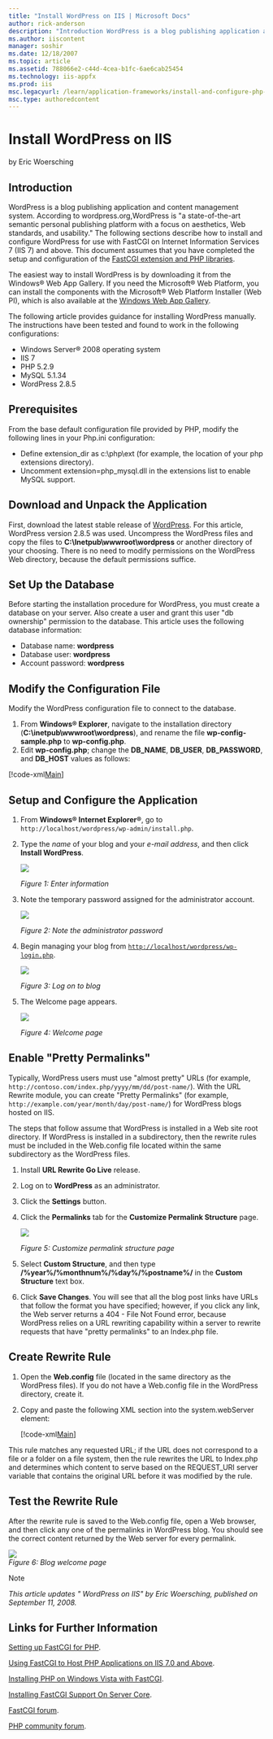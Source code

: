 ```yaml
---
title: "Install WordPress on IIS | Microsoft Docs"
author: rick-anderson
description: "Introduction WordPress is a blog publishing application and content management system. According to wordpress.org, WordPress is “a state-of-the-art semantic..."
ms.author: iiscontent
manager: soshir
ms.date: 12/18/2007
ms.topic: article
ms.assetid: 788066e2-c44d-4cea-b1fc-6ae6cab25454
ms.technology: iis-appfx
ms.prod: iis
msc.legacyurl: /learn/application-frameworks/install-and-configure-php-applications-on-iis/install-wordpress-on-iis
msc.type: authoredcontent
---
```

Install WordPress on IIS
====================
by Eric Woersching

## Introduction

WordPress is a blog publishing application and content management system. According to wordpress.org,WordPress is "a state-of-the-art semantic personal publishing platform with a focus on aesthetics, Web standards, and usability." The following sections describe how to install and configure WordPress for use with FastCGI on Internet Information Services 7 (IIS 7) and above. This document assumes that you have completed the setup and configuration of the [FastCGI extension and PHP libraries](using-fastcgi-to-host-php-applications-on-iis-60.md).

The easiest way to install WordPress is by downloading it from the Windows® Web App Gallery. If you need the Microsoft® Web Platform, you can install the components with the Microsoft® Web Platform Installer (Web PI), which is also available at the [Windows Web App Gallery](https://www.microsoft.com/web/gallery/Categories.aspx?sorting=alphabetical).

The following article provides guidance for installing WordPress manually. The instructions have been tested and found to work in the following configurations:

- Windows Server® 2008 operating system
- IIS 7
- PHP 5.2.9
- MySQL 5.1.34
- WordPress 2.8.5

## Prerequisites

From the base default configuration file provided by PHP, modify the following lines in your Php.ini configuration:

- Define extension\_dir as c:\php\ext (for example, the location of your php extensions directory).
- Uncomment extension=php\_mysql.dll in the extensions list to enable MySQL support.

## Download and Unpack the Application

First, download the latest stable release of [WordPress](http://wordpress.org/download/). For this article, WordPress version 2.8.5 was used. Uncompress the WordPress files and copy the files to **C:\Inetpub\wwwroot\wordpress** or another directory of your choosing. There is no need to modify permissions on the WordPress Web directory, because the default permissions suffice.

## Set Up the Database

Before starting the installation procedure for WordPress, you must create a database on your server. Also create a user and grant this user "db ownership" permission to the database. This article uses the following database information:

- Database name: **wordpress**
- Database user: **wordpress**
- Account password: **wordpress**

## Modify the Configuration File

Modify the WordPress configuration file to connect to the database.

1. From **Windows® Explorer**, navigate to the installation directory (**C:\inetpub\wwwroot\wordpress**), and rename the file **wp-config-sample.php** to **wp-config.php**.
2. Edit **wp-config.php**; change the **DB\_NAME**, **DB\_USER**, **DB\_PASSWORD**, and **DB\_HOST** values as follows:

[!code-xml[Main](install-wordpress-on-iis/samples/sample1.xml)]

## Setup and Configure the Application

1. From **Windows® Internet Explorer®**, go to `http://localhost/wordpress/wp-admin/install.php`.
2. Type the *name* of your blog and your *e-mail address*, and then click **Install WordPress**.  

    [![](install-wordpress-on-iis/_static/image2.jpg)](install-wordpress-on-iis/_static/image1.jpg)

    *Figure 1: Enter information*
3. Note the temporary password assigned for the administrator account.  

    [![](install-wordpress-on-iis/_static/image4.jpg)](install-wordpress-on-iis/_static/image3.jpg)

    *Figure 2: Note the administrator password*
4. Begin managing your blog from [`http://localhost/wordpress/wp-login.php`](http://localhost/wordpress/wp-login.php).  

    [![](install-wordpress-on-iis/_static/image6.jpg)](install-wordpress-on-iis/_static/image5.jpg)

    *Figure 3: Log on to blog*
5. The Welcome page appears.  

    [![](install-wordpress-on-iis/_static/image8.jpg)](install-wordpress-on-iis/_static/image7.jpg)

    *Figure 4: Welcome page*

## Enable "Pretty Permalinks"

Typically, WordPress users must use "almost pretty" URLs (for example, `http://contoso.com/index.php/yyyy/mm/dd/post-name/`). With the URL Rewrite module, you can create "Pretty Permalinks" (for example, `http://example.com/year/month/day/post-name/`) for WordPress blogs hosted on IIS.

The steps that follow assume that WordPress is installed in a Web site root directory. If WordPress is installed in a subdirectory, then the rewrite rules must be included in the Web.config file located within the same subdirectory as the WordPress files.

1. Install **URL Rewrite Go Live** release.
2. Log on to **WordPress** as an administrator.
3. Click the **Settings** button.
4. Click the **Permalinks** tab for the **Customize Permalink Structure** page.  

    [![](install-wordpress-on-iis/_static/image10.jpg)](install-wordpress-on-iis/_static/image9.jpg)

    *Figure 5: Customize permalink structure page*
5. Select **Custom Structure**, and then type  
    **/%year%/%monthnum%/%day%/%postname%/** in the **Custom Structure** text box.
6. Click **Save Changes**. You will see that all the blog post links have URLs that follow the format you have specified; however, if you click any link, the Web server returns a 404 - File Not Found error, because WordPress relies on a URL rewriting capability within a server to rewrite requests that have "pretty permalinks" to an Index.php file.

## Create Rewrite Rule

1. Open the **Web.config** file (located in the same directory as the WordPress files). If you do not have a Web.config file in the WordPress directory, create it.
2. Copy and paste the following XML section into the system.webServer element:  

    [!code-xml[Main](install-wordpress-on-iis/samples/sample2.xml)]

This rule matches any requested URL; if the URL does not correspond to a file or a folder on a file system, then the rule rewrites the URL to Index.php and determines which content to serve based on the REQUEST\_URI server variable that contains the original URL before it was modified by the rule.

## Test the Rewrite Rule

After the rewrite rule is saved to the Web.config file, open a Web browser, and then click any one of the permalinks in WordPress blog. You should see the correct content returned by the Web server for every permalink.

[![](install-wordpress-on-iis/_static/image12.jpg)](install-wordpress-on-iis/_static/image11.jpg)  
*Figure 6: Blog welcome page*

> [!NOTE]
> *This article updates " WordPress on IIS" by Eric Woersching, published on September 11, 2008.*

## Links for Further Information

[Setting up FastCGI for PHP](../running-php-applications-on-iis/set-up-fastcgi-for-php.md).

[Using FastCGI to Host PHP Applications on IIS 7.0 and Above](using-fastcgi-to-host-php-applications-on-iis.md).

[Installing PHP on Windows Vista with FastCGI](../install-and-configure-php-on-iis/installing-php-on-windows-vista-with-fastcgi.md).

[Installing FastCGI Support On Server Core](../install-and-configure-php-on-iis/install-php-and-fastcgi-support-on-server-core.md).

[FastCGI forum](https://forums.iis.net/1104.aspx).

[PHP community forum](https://forums.iis.net/1102.aspx).
